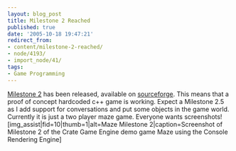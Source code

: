 ```yaml
---
layout: blog_post
title: Milestone 2 Reached
published: true
date: '2005-10-18 19:47:21'
redirect_from:
- content/milestone-2-reached/
- node/4193/
- import_node/41/
tags:
- Game Programming
---
```


[Milestone 2](/content/crate-game-engine-documentation) has been released, available on [sourceforge](http://sf.net/projects/emptycrate). This means that a proof of concept hardcoded c++ game is working. Expect a Milestone 2.5 as I add support for conversations and put some objects in the game world. Currently it is just a two player maze game. Everyone wants screenshots! [img_assist|fid=10|thumb=1|alt=Maze Milestone 2|caption=Screenshot of Milestone 2 of the Crate Game Engine demo game Maze using the Console Rendering Engine]
